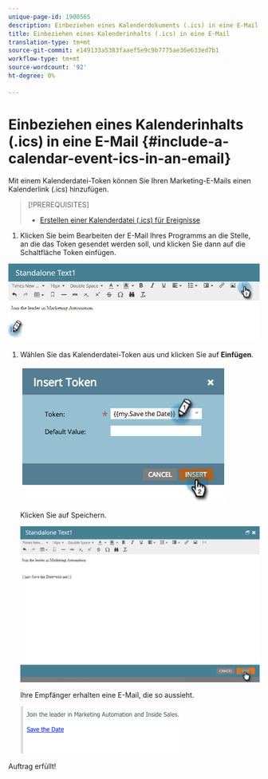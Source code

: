 ```yaml
---
unique-page-id: 1900565
description: Einbeziehen eines Kalenderdokuments (.ics) in eine E-Mail - Marketing-Dokumente - Produktdokumentation
title: Einbeziehen eines Kalenderinhalts (.ics) in eine E-Mail
translation-type: tm+mt
source-git-commit: e149133a5383faaef5e9c9b7775ae36e633ed7b1
workflow-type: tm+mt
source-wordcount: '92'
ht-degree: 0%

---
```



# Einbeziehen eines Kalenderinhalts (.ics) in eine E-Mail {#include-a-calendar-event-ics-in-an-email}

Mit einem Kalenderdatei-Token können Sie Ihren Marketing-E-Mails einen Kalenderlink (.ics) hinzufügen.

>[!PREREQUISITES]
>
>* [Erstellen einer Kalenderdatei (.ics) für Ereignisse](create-a-calendar-event-ics-file.md)

>



1. Klicken Sie beim Bearbeiten der E-Mail Ihres Programms an die Stelle, an die das Token gesendet werden soll, und klicken Sie dann auf die Schaltfläche Token einfügen.

![](assets/one-6.png)

1. Wählen Sie das Kalenderdatei-Token aus und klicken Sie auf **Einfügen**.

   ![](assets/image2014-9-11-16-3a53-3a30.png)

   Klicken Sie auf Speichern.

   ![](assets/three-5.png)

   Ihre Empfänger erhalten eine E-Mail, die so aussieht.

   ![](assets/image2014-9-11-16-3a53-3a48.png)

Auftrag erfüllt!
